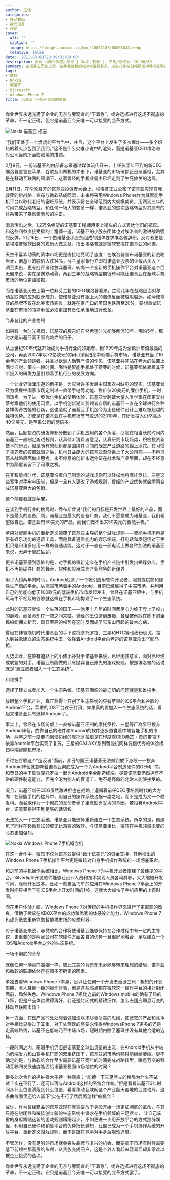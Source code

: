 ```yaml
---
author: 王伟
categories:
- 移动数码
- 数码设备
- 评论
cover:
  alt: ''
  caption: ''
  image: https://images.soomal.cc/doc/20091107/00003043.webp
  relative: false
date: '2011-03-08T20:39:31+08:00'
description: 源自：《商业价值》杂志 | 版权：转载 |  平均/总评分：10.00/60
summary: 在诺基亚历史上第一位非芬兰籍的CEO埃洛普看来，之前几年在战略层面对移动互联网的应对缺乏魄力，使诺基亚没有跟上大的潮流反而被越甩越远，如今诺基亚的品牌不仅在北美市场完败，就连在家门口的英国也跌落至20%，要想重塑诺基亚在市场的领导地位必须更加有责任承担地进行改革。如果有一台时光机器，诺基亚的股东们自然希望时光能够倒流10年、哪怕5年，那时才是诺基亚真正阳光灿烂的日子。
tags:
- 微软
- Nokia
- 诺基亚
- Microsoft
- Windows Phone 7
title: 诺基亚：一场不彻底的革命
---
```


商业世界永远充满了企业的无奈与旁观者的“干着急”，或许选择进行这场不彻底的革命，不一定正确，但它是诺基亚今天唯一可以接受的变革方式。



![Nokia 诺基亚 标志](https://images.soomal.cc/doc/20091107/00003043.webp)



“我们正处于一个燃烧的平台当中，并且，这个平台上发生了多次爆炸――多个炽热的着火点包围了我们。”这不是什么灾难小说中的渲染，而是诺基亚CEO埃洛普对公司当前所面临窘境的描述。



2月9日，一份诺基亚的内部备忘录通过媒体流传开来，上任仅半年不到的新CEO埃洛普直言在苹果、谷歌及山寨机的冲击下，诺基亚的市场份额正日渐萎缩，尤其是在移动互联网的风潮下，这家曾经的手机业霸主已经走到了生死攸关的边缘。



2月11日，在伦敦召开的诺基亚投资者大会上，埃洛普正式公布了诺基亚实现自我救赎的新战略：宣布与微软结成同盟，未来将采用Windows Phone作为其智能手机平台以取代老旧的塞班系统，并表示将在全球范围内大规模裁员，用两到三年的时间完成战略转型。和任何一场大的变革一样，诺基亚的这次战略转型对其原有的体系带来了暴风骤雨般的冲击。



消息传出之后，1.2万名绝望的诺基亚工程师用走上街头的方式表达他们的抗议。和这些利益直接受损的工程师一道，诺基亚的小股东团体也对埃洛普的激进战略强烈反弹。2月16日，一个由诺基亚小股东组成的团体要求埃洛普辞职，反对者更是拿埃洛普微软出身的履历大做文章，指出埃洛普就是微软安插在诺基亚的间谍。



天生不喜欢动荡的资本市场更是直接地亮明了态度：在埃洛普宣布诺基亚的新战略当天，诺基亚的股价大跌14%，芬兰皇家银行立即将诺基亚股票的评级从买入下调至卖出，更有批评者称放弃塞班、转向一个全新的手机操作平台对诺基亚这个巨无霸来说，实在是伤筋动骨，两到三年的战略转型期很有可能让诺基亚在全球手机市场的地位更加狼狈。



而在诺基亚历史上第一位非芬兰籍的CEO埃洛普看来，之前几年在战略层面对移动互联网的应对缺乏魄力，使诺基亚没有跟上大的潮流反而被越甩越远，如今诺基亚的品牌不仅在北美市场完败，就连在家门口的英国也跌落至20%，要想重塑诺基亚在市场的领导地位必须更加有责任承担地进行改革。



今非昔比的产业格局



如果有一台时光机器，诺基亚的股东们自然希望时光能够倒流10年、哪怕5年，那时才是诺基亚真正阳光灿烂的日子。



从上世纪90年代就开始成为手机行业的领跑者、到1999年成为全欧洲市值最高的公司，再到2007年以72亿欧元的净利润横扫高中低端手机市场，诺基亚充当了10余年的产业领跑者。并且以欧洲人勤劳严谨的作风，诺基亚并非站在老大的位置上固步自封，很长一段时间、哪怕是智能手机处于萌芽的时候，诺基亚都依靠着其不断投入的研发力量引领着手机行业的发展方向。



一个让业界津津乐道的例子是，为应对许多发展中国家农村缺电的现实，诺基亚曾经为发展中国家市场定制过一款带手电筒功能、售价仅20美元的廉价手机，一时间热卖。为了进一步优化手机的使用体验，诺基亚曾聘请大量人类学家在印第安村落考察他们的使用习惯。以手机创新潮流引领者自居的诺基亚一直在全球进行各种各样稀奇古怪的创新，这也造就了诺基亚手机迄今为止在硬件设计上难以被超越的独特优势。即使是在诺基亚在手机市场节节败退的2010年，其研发投入仍然高达40亿美元，是苹果公司的两倍多。



然而，巨额投资的研发却都分散到了手机应用的各个角落，尽管在相当长的时间内诺基亚一直制定游戏规则，认真倾听消费者意见，认真研究市场趋势，积极投资新技术的研发，但是所有的创新都是围绕其引领的既定产业道路的锦上添花。在习惯了领先者的按部就班之后，机构日益庞大的诺基亚渐渐染上了大公司病――不再习惯从战略层面做出思考，永不停息的创新永远停留在战术和产品层面，却在不经意中为颠覆者留下了可乘之机。



在非智能机时代，诺基亚沿着自己制定的游戏规则可以轻松地将摩托罗拉、三星这些竞争对手牢牢压制，但是一旦有人更改了游戏规则，曾经的产业优势就会瞬间变成诺基亚巨大的包袱。



这个颠覆者就是苹果。



在谈到手机行业的格局时，乔布斯曾说“我们的目标是开发世界上最好的产品，而不是最大的设备厂商。诺基亚是最大的设备厂商，我们不愿意成为诺基亚，我们希望做自己。诺基亚有50美元的产品，而我们做不出来50美元的智能手机。”



苹果对智能手机的重新定义颠覆了诺基亚主导的整个游戏规则――智能手机不再是带有娱乐功能的通话工具，而是具备通信能力的娱乐终端，打电话和发短信对于手机只是和诸多应用一样的普通功能。这对于一直在一部电话上做各种加法的诺基亚来说，无异于釜底抽薪。



更令诺基亚感到恐怖的是，对手机的重新定义在手机产业链中引发出蝴蝶效应，手机不再是硬件厂商的舞台，软件和应用成为产业竞争的新疆界。



用了大约两年的时间，Android创造了一个吸引应用软件开发者、服务提供商和硬件生产商的平台。从高端市场着手的Android，目前已经赢得了中端市场，并利用自己的势能向低于100欧元的低端手机市场发起冲击。曾经在诺基亚眼中，与手机风马牛不相及的谷歌就这样在手机市场构建了一个生态系统。



此时的诺基亚就像一个失落的国王――他用十几年的时间费尽心力终于登上了权力的巅峰，而革命却在一夜之间来临，曾经的王位遭到废黜，曾经被他踩在脚下的臣民纷纷拥立新君，昔日至高的权势在这时反而成了它东山再起的最大心病。



曾经在非智能机时代诺基亚的手下败将摩托罗拉、三星和HTC等也纷纷倒戈，投入到谷歌建立的生态系统中去，依靠着Android平台向老迈的诺基亚杀出了回马枪。



大势如此，在原有道路上的小修小补对于诺基亚来说，已经无甚意义，面对已经结成联盟的对手，诺基亚所能做的只有抛弃自己原先的游戏规则，按照埃洛普的话说就是“建立或者加入一个生态系统”。



和谁携手



选择了建立或者加入一个生态系统，诺基亚面临的最迫切的问题就是和谁携手。



放眼整个手机产业，真正称得上开创了生态系统的只有苹果的IOS平台和谷歌的Android平台，苹果的IOS平台过于封闭，如果真的要加入一个生态系统的话，看起来诺基亚只有选择Android了。



事实上，曾经在市场份额上一直被诺基亚压制的摩托罗拉、三星等厂商早已投奔Android阵营，依靠自己的硬件和Android的软件逐步蚕食着中端智能手机的市场，两年之前一度走向崩溃边缘的摩托罗拉更是在印度裔CEO桑杰・贾的带领下依靠Android平台实现了复苏，三星的GALAXY系列智能机同样凭借优秀的体验横扫中端智能机市场。



不过在谷歌这个“造反者”面前，昔日的国王诺基亚无法做到放下身段――投奔Android阵营就意味着诺基亚彻底成为一个为Android平台制造硬件的OEM厂商，和昔日的手下败将摩托罗拉一起为Android平台制造终端。尽管诺基亚仍然拥有不俗的硬件制造能力，但完全沦为别人的管道工，绝不是高傲的北欧人能够接受的。



况且，诺基亚新任CEO虽然激进但也在战略上遵循着前任CEO康培凯时代的大方向：在智能手机的格局中，用自己的操作系统占据一席之地，而不是成为又一个联发科。而谷歌作为一个彻底的革命者骨子里就缺乏妥协的基因，若投身Android平台，诺基亚将得不到足够的话语权。



无法加入一个生态系统，诺基亚只能选择重新建立一个生态系统，所幸的是，他遇见了同样在移动互联领域无比落寞的微软。与诺基亚相比，微软在手机领域求变的心态更加强烈。



![Nokia Windows Phone 7手机概念机](https://images.soomal.cc/doc/20110219/00009322.webp)



在这一合作中，微软不仅为诺基亚提供“数十亿美元”的资金支持，其新推出的Windows Phone 7手机操作平台更是微软对自身手机操作系统的一场彻底革命。



和之前的手机操作系统相比，Windows Phone 7为手机开发者搭建了最便捷的平台。Silverlight开发软件能够让设计人员和技术实现人员各司其职，大大缩短开发时间，降低开发成本。比如一款极品飞车的应用在Windows Phone 7平台上的开发时间只相当于在IOS平台上开发时间的1/6，这就大大加快了手机应用的上市时间。



而在用户体验方面，Windows Phone 7对传统的手机操作界面进行了更直观的改良，借助于微软在XBOX平台的成功和优秀的体感设计能力，Windows Phone 7也成为微软重新夺取智能机市场的攻坚利器。



对于诺基亚来说，与微软的合作将使诺基亚能够保持在合作过程中有一定的主导权，更重要的是两家公司在软硬件方面各自的优势一旦很好地融合，足以建立一个IOS和Android平台之外的生态系统。



一场不彻底的革命



就像任何一场豪门婚姻一样，彼此完美的背景却未必能够带来理想的结局，诺基亚和微软的联姻依然存在诸多不确定的因素。



单独去看Windows Phone 7本身，足以让任何一个开发者垂涎三尺：极短的开发周期，令人耳目一新的操作体验，但是这些亮点都在微软这一操作平台的相对封闭面前，黯然失色。Windows Phone 7相比之前的Windows mobile的确有了质的飞跃，但是产品体验做得再好，若还是封闭式的精耕细作，怎么去适应瞬息万变的移动互联网市场？



另一方面，在做产品时处处想着做加法以求尽善尽美的思维，使微软的产品和竞争对手相比显得过于笨重，对于处理器的高要求使得WindowsPhone 7更多的还是走高端路线，诺基亚在低端乃至中端市场，短时期内除了塞班并没有其他合适的选择。



一段时间之内，塞班手机仍旧是诺基亚全球出货量的主流，在Android手机从中端向低端发力和山寨手机厂商的双重挤压下，诺基亚的市场份额只能继续萎缩。更不确定的是，与微软的合作至少需要诺基亚两年的时间完成战略转型，瞬息万变的移动互联网发展速度能否给诺基亚稳固市场地位的时间？



很多此次合作的拥护者大多持一种观点：“能搏一下三足鼎立的格局为什么不试试？实在不行了，还可以再与Android这样的系统合作嘛。”但是看看诺基亚3年时间从什么位置滑落到什么位置，看看移动互联网这个产业翻天覆地的巨变格局，这条曲线哪里还给人留下“实在不行了然后再怎样”的机会？



或许，作为曾经霸主的诺基亚现在就需要放下身段开始一场更加彻底的革命，与其只是在封闭性和微软创立新的生态系统中谋求在手机领域的三足鼎立， 让自己笨重的身躯跟随这新的游戏规则蹒跚起步，不如更进一步用开放平台的方式独辟蹊径，利用自己硬件和销售平台的优势扬长避短，让自己成为一个手机操作系统的开放平台，重新定义游戏规则，而不是跟在竞争对手身后艰难追赶。



不管怎样，没有足够的市场就会丧失品牌与复兴的机会，而要拿下市场有时候需要低下前领袖那高贵的头颅，从贵族变成佃户，这是个外人看起来容易但却非常难以被企业接受的选项。



商业世界永远充满了企业的无奈与旁观者的“干着急”，或许选择进行这场不彻底的革命，不一定正确，它只是诺基亚今天唯一可以接受的变革方式罢了。